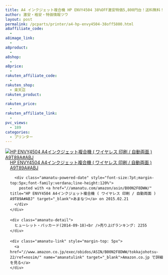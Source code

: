 ```yaml
---
title: A4 インクジェット複合機 HP ENVY4504 38%OFF激安特価5,800円台！送料無料！
author: 激安・格安・特価情報ツウ
layout: post
permalink: /pcparts/printer/a4-hp-envy4504-38off5800.html
a8affiliate_code:
  -
a8image_link:
  -
a8product:
  -
a8shop:
  -
a8price:
  -
rakuten_affiliate_code:
  -
rakuten_shop:
  - 楽天店
rakuten_product:
  -
rakuten_price:
  -
rakuten_affiliate_link:
  -
pvc_views:
  - 189
categories:
  - プリンター
---
```

<div class="amanatu-box" style="margin-bottom:0px;">
  <div class="amanatu-image" style="float:left;">
    <a href="//www.amazon.co.jp/exec/obidos/ASIN/B00N2F8DWW/tokkajohotsu-22/ref=nosim/" name="amanatulink" target="_blank"><img src="//i1.wp.com/ecx.images-amazon.com/images/I/41VgWanganL._SL160_.jpg?w=546" alt="HP ENVY4504 A4インクジェット複合機 ( ワイヤレス 印刷 / 自動両面 ) A9T89A#ABJ" style="border: none;" data-recalc-dims="1" /></a>
  </div>

  <div class="amanatu-info" style="float:left;margin-left:15px;line-height:120%">
    <div class="amanatu-name" style="margin-bottom:10px;line-height:120%">
      <a href="//www.amazon.co.jp/exec/obidos/ASIN/B00N2F8DWW/tokkajohotsu-22/ref=nosim/" name="amanatulink" target="_blank">HP ENVY4504 A4インクジェット複合機 ( ワイヤレス 印刷 / 自動両面 ) A9T89A#ABJ</a>

      <div class="amanatu-powered-date" style="font-size:7pt;margin-top:5px;font-family:verdana;line-height:120%">
        posted with <a href="//amanatu.com/amazon/asin/B00N2F8DWW/" title="HP ENVY4504 A4インクジェット複合機 ( ワイヤレス 印刷 / 自動両面 ) A9T89A#ABJ" target="_blank">あまなつ</a> on 2015.02.21
      </div>
    </div>

    <div class="amanatu-detail">
      ヒューレット・パッカード(2014-09-18)<br />売り上げランキング: 2255
    </div>

    <div class="amanatu-link" style="margin-top: 5px">
      <a href="//www.amazon.co.jp/exec/obidos/ASIN/B00N2F8DWW/tokkajohotsu-22/ref=nosim/" name="amanatulink" target="_blank">Amazon.co.jp で詳細を見る</a>
    </div>
  </div>

  <div class="amanatu-footer" style="clear: left">
  </div>
</div>